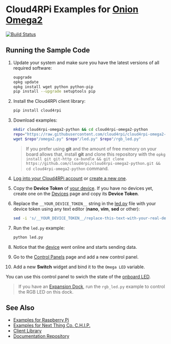 Cloud4RPi Examples for [Onion Omega2](https://onion.io/omega2/)
=========================================================================================================================

[![Build Status](https://travis-ci.org/cloud4rpi/cloud4rpi-omega2-python.svg?branch=master)](https://travis-ci.org/cloud4rpi/cloud4rpi-omega2-python)

## Running the Sample Code

1. Update your system and make sure you have the latest versions of all required software:
    ```sh
    oupgrade
    opkg update
    opkg install wget python python-pip
    pip install --upgrade setuptools pip
    ```
2. Install the Cloud4RPi client library:
    ```sh
    pip install cloud4rpi
    ```
3. Download examples:
    ```sh
    mkdir cloud4rpi-omega2-python && cd cloud4rpi-omega2-python
    repo="https://raw.githubusercontent.com/cloud4rpi/cloud4rpi-omega2-python/master"
    wget $repo"/omega2.py" $repo"/led.py" $repo"/rgb_led.py"
    ```

    > If you prefer using **git** and the amount of free memory on your board allows that, install **git** and clone this repository with the `opkg install git git-http ca-bundle && git clone https://github.com/cloud4rpi/cloud4rpi-omega2-python.git && cd cloud4rpi-omega2-python` command.

4. [Log into your Cloud4RPi account](https://cloud4rpi.io/auth) or [create a new one](https://cloud4rpi.io/auth/signup).
5. Copy the **Device Token** of [your device](https://cloud4rpi.io/devices). If you have no devices yet, create one on the [Devices](https://cloud4rpi.io/devices) page and copy its **Device Token**.
6. Replace the `__YOUR_DEVICE_TOKEN__` string in the [led.py](https://github.com/cloud4rpi/cloud4rpi-omega2-python/blob/master/led.py) file with your device token using any text editor (**nano**, **vim**, **sed** or other):
    ```sh
    sed -i 's/__YOUR_DEVICE_TOKEN__/replace-this-text-with-your-real-device-token/' led.py
    ```
7. Run the `led.py` example:
    ```sh
    python led.py
    ```
8. Notice that the [device](https://cloud4rpi.io/devices) went online and starts sending data.
9. Go to the [Control Panels](https://cloud4rpi.io/control-panels/) page and add a new control panel.
10. Add a new **Switch** widget and bind it to the `Omega LED` variable.

You can use this control panel to swich the state of the [onboard LED](https://docs.onion.io/omega2-docs/the-omega-led.html).


> If you have an [Expansion Dock](https://docs.onion.io/omega2-docs/expansion-dock.html), run the `rgb_led.py` example to control the RGB LED on this dock.

## See Also

* [Examples for Raspberry Pi](https://github.com/cloud4rpi/cloud4rpi-raspberrypi-python)
* [Examples for Next Thing Co. C.H.I.P.](https://github.com/cloud4rpi/cloud4rpi-chip-python)
* [Client Library](https://github.com/cloud4rpi/cloud4rpi)
* [Documentation Repository](https://github.com/cloud4rpi/docs)
